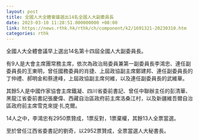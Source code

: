 ```yaml
---
layout: post
title: 全國人大全體會議選出14名全國人大副委員長
date: 2023-03-10 11:28:51.000000000 +08:00
link: https://news.rthk.hk/rthk/ch/component/k2/1691321-20230310.htm
categories: rthk
---
```


全國人大全體會議早上選出14名第十四屆全國人大副委員長。

有9人是大會主席團常務主席，依次為政治局委員兼第一副委員長李鴻忠、連任副委員長的王東明，曾任國務委員的肖捷、上屆政協副主席鄭建邦、連任副委員長的丁仲禮、郝明金和蔡達峰，上屆政協副主席何維，以及連任副委員長的武維華。

其餘5人是中國作家協會主席鐵凝、四川省委前書記、曾任中聯辦主任的彭清華、黑龍江省委前書記張慶偉、西藏自治區政府前主席洛桑江村，以及新疆維吾爾自治區政府前主席雪克來提·扎克爾。

14人之中，李鴻忠有2950票贊成，1票反對，1票棄權，其餘13人全票當選。

至於曾任江西省委書記的劉奇，以2952票贊成，全票當選人大秘書長。
